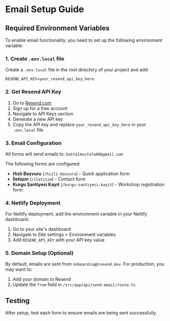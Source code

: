 # Email Setup Guide

## Required Environment Variables

To enable email functionality, you need to set up the following environment variable:

### 1. Create `.env.local` file

Create a `.env.local` file in the root directory of your project and add:

```
RESEND_API_KEY=your_resend_api_key_here
```

### 2. Get Resend API Key

1. Go to [Resend.com](https://resend.com)
2. Sign up for a free account
3. Navigate to API Keys section
4. Generate a new API key
5. Copy the API key and replace `your_resend_api_key_here` in your `.env.local` file

### 3. Email Configuration

All forms will send emails to: `battalmustafa88@gmail.com`

The following forms are configured:
- **Hızlı Başvuru** (`/hizli-basvuru`) - Quick application form
- **İletişim** (`/iletisim`) - Contact form  
- **Kurgu Şantiyesi Kayıt** (`/kurgu-santiyesi-kayit`) - Workshop registration form

### 4. Netlify Deployment

For Netlify deployment, add the environment variable in your Netlify dashboard:
1. Go to your site's dashboard
2. Navigate to Site settings > Environment variables
3. Add `RESEND_API_KEY` with your API key value

### 5. Domain Setup (Optional)

By default, emails are sent from `onboarding@resend.dev`. For production, you may want to:
1. Add your domain to Resend
2. Update the `from` field in `/src/app/api/send-email/route.ts`

## Testing

After setup, test each form to ensure emails are being sent successfully. 